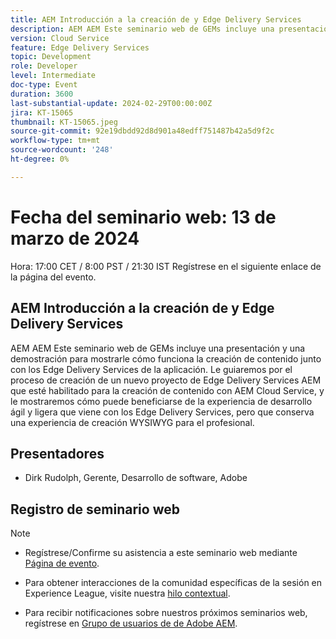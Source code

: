 ```yaml
---
title: AEM Introducción a la creación de y Edge Delivery Services
description: AEM AEM Este seminario web de GEMs incluye una presentación y una demostración para mostrarle cómo funciona la creación de contenido junto con los Edge Delivery Services de la aplicación. Le guiaremos por el proceso de creación de un nuevo proyecto de Edge Delivery Services AEM que esté habilitado para la creación de contenido con AEM Cloud Service, y le mostraremos cómo puede beneficiarse de la experiencia de desarrollo ágil y ligera que viene con los Edge Delivery Services, pero que conserva una experiencia de creación WYSIWYG para el profesional.
version: Cloud Service
feature: Edge Delivery Services
topic: Development
role: Developer
level: Intermediate
doc-type: Event
duration: 3600
last-substantial-update: 2024-02-29T00:00:00Z
jira: KT-15065
thumbnail: KT-15065.jpeg
source-git-commit: 92e19dbdd92d8d901a48edff751487b42a5d9f2c
workflow-type: tm+mt
source-wordcount: '248'
ht-degree: 0%

---
```


# Fecha del seminario web: 13 de marzo de 2024

Hora: 17:00 CET / 8:00 PST / 21:30 IST Regístrese en el siguiente enlace de la página del evento.

## AEM Introducción a la creación de y Edge Delivery Services

AEM AEM Este seminario web de GEMs incluye una presentación y una demostración para mostrarle cómo funciona la creación de contenido junto con los Edge Delivery Services de la aplicación. Le guiaremos por el proceso de creación de un nuevo proyecto de Edge Delivery Services AEM que esté habilitado para la creación de contenido con AEM Cloud Service, y le mostraremos cómo puede beneficiarse de la experiencia de desarrollo ágil y ligera que viene con los Edge Delivery Services, pero que conserva una experiencia de creación WYSIWYG para el profesional.

## Presentadores

* Dirk Rudolph, Gerente, Desarrollo de software, Adobe

## Registro de seminario web

>[!NOTE]
>
>* Regístrese/Confirme su asistencia a este seminario web mediante [Página de evento](https://adobe.ly/4bz9T0H).
> 
>* Para obtener interacciones de la comunidad específicas de la sesión en Experience League, visite nuestra [hilo contextual](https://adobe.ly/3uIj6D7).
>
>* Para recibir notificaciones sobre nuestros próximos seminarios web, regístrese en [Grupo de usuarios de de Adobe AEM](https://aem-augs.adobe.com/).
